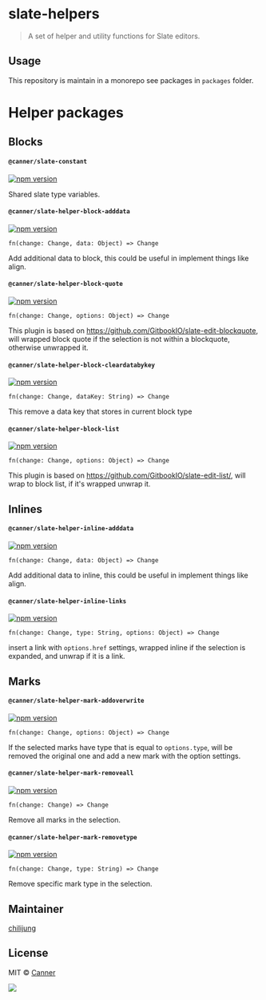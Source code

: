 # slate-helpers
> A set of helper and utility functions for Slate editors.

## Usage

This repository is maintain in a monorepo see packages in `packages` folder.

# Helper packages

## Blocks

#### `@canner/slate-constant`

[![npm version](https://badge.fury.io/js/%40canner%2Fslate-constant.svg)](https://badge.fury.io/js/%40canner%2Fslate-constant)

Shared slate type variables.

#### `@canner/slate-helper-block-adddata`

[![npm version](https://badge.fury.io/js/%40canner%2Fslate-helper-block-adddata.svg)](https://badge.fury.io/js/%40canner%2Fslate-helper-block-adddata)

`fn(change: Change, data: Object) => Change`

Add additional data to block, this could be useful in implement things like align.

#### `@canner/slate-helper-block-quote`

[![npm version](https://badge.fury.io/js/%40canner%2Fslate-helper-block-quote.svg)](https://badge.fury.io/js/%40canner%2Fslate-helper-block-quote)

`fn(change: Change, options: Object) => Change`

This plugin is based on https://github.com/GitbookIO/slate-edit-blockquote, will wrapped block quote if the selection is not within a blockquote, otherwise unwrapped it.

#### `@canner/slate-helper-block-cleardatabykey`

[![npm version](https://badge.fury.io/js/%40canner%2Fslate-helper-block-cleardatabykey.svg)](https://badge.fury.io/js/%40canner%2Fslate-helper-block-cleardatabykey)

`fn(change: Change, dataKey: String) => Change`

This remove a data key that stores in current block type

#### `@canner/slate-helper-block-list`

[![npm version](https://badge.fury.io/js/%40canner%2Fslate-helper-block-list.svg)](https://badge.fury.io/js/%40canner%2Fslate-helper-block-list)

`fn(change: Change, options: Object) => Change`

This plugin is based on https://github.com/GitbookIO/slate-edit-list/, will wrap to block list, if it's wrapped unwrap it.

## Inlines

#### `@canner/slate-helper-inline-adddata`

[![npm version](https://badge.fury.io/js/%40canner%2Fslate-helper-inline-adddata.svg)](https://badge.fury.io/js/%40canner%2Fslate-helper-inline-adddata)

`fn(change: Change, data: Object) => Change`

Add additional data to inline, this could be useful in implement things like align.

#### `@canner/slate-helper-inline-links`

[![npm version](https://badge.fury.io/js/%40canner%2Fslate-helper-inline-links.svg)](https://badge.fury.io/js/%40canner%2Fslate-helper-inline-links)

`fn(change: Change, type: String, options: Object) => Change`

insert a link with `options.href` settings, wrapped inline if the selection is expanded, and unwrap if it is a link.

## Marks

#### `@canner/slate-helper-mark-addoverwrite`

[![npm version](https://badge.fury.io/js/%40canner%2Fslate-helper-mark-addoverwrite.svg)](https://badge.fury.io/js/%40canner%2Fslate-helper-mark-addoverwrite)

`fn(change: Change, options: Object) => Change`

If the selected marks have type that is equal to `options.type`, will be removed the original one and add a new mark with the option settings.

#### `@canner/slate-helper-mark-removeall`

[![npm version](https://badge.fury.io/js/%40canner%2Fslate-helper-mark-removeall.svg)](https://badge.fury.io/js/%40canner%2Fslate-helper-mark-removeall)

`fn(change: Change) => Change`

Remove all marks in the selection.

#### `@canner/slate-helper-mark-removetype`

[![npm version](https://badge.fury.io/js/%40canner%2Fslate-helper-mark-removetype.svg)](https://badge.fury.io/js/%40canner%2Fslate-helper-mark-removetype)

`fn(change: Change, type: String) => Change`

Remove specific mark type in the selection.


## Maintainer

[chilijung](https://github.com/chilijung)

## License

MIT © [Canner](https://github.com/canner)


<a href="https://canner.io">
  <img src="https://user-images.githubusercontent.com/26116324/37811196-a437d930-2e93-11e8-97d8-0653ace2a46d.png"/>
</a>
